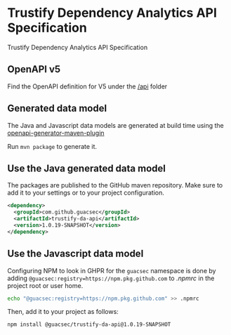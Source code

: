 # Trustify Dependency Analytics API Specification
Trustify Dependency Analytics API Specification

## OpenAPI v5

Find the OpenAPI definition for V5 under the [/api](./api) folder

## Generated data model

The Java and Javascript data models are generated at build time using the
[openapi-generator-maven-plugin](https://github.com/OpenAPITools/openapi-generator/tree/master/modules/openapi-generator-maven-plugin)

Run `mvn package` to generate it.

## Use the Java generated data model

The packages are published to the GitHub maven repository. Make sure to add it to your settings or to your project configuration.

```xml
<dependency>
  <groupId>com.github.guacsec</groupId>
  <artifactId>trustify-da-api</artifactId>
  <version>1.0.19-SNAPSHOT</version>
</dependency>
```

## Use the Javascript data model

Configuring NPM to look in GHPR for the `guacsec` namespace is done by adding `@guacsec:registry=https://npm.pkg.github.com`
to _.npmrc_ in the project root or user home.

```bash
echo "@guacsec:registry=https://npm.pkg.github.com" >> .npmrc
```

Then, add it to your project as follows:

```bash
npm install @guacsec/trustify-da-api@1.0.19-SNAPSHOT
```
